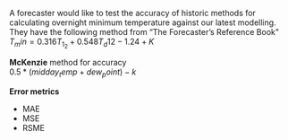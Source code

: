 A forecaster would like to test the accuracy of historic methods for calculating overnight minimum temperature against our latest modelling. 
<br/>They have the following method from “The Forecaster’s Reference Book"<br/>
          $`T_min=0.316T_1_2+0.548T_d12-1.24+K `$

**McKenzie** method for accuracy<br/>
         $` 0.5 * (midday_temp + dew_point) - k `$
<br/>

**Error metrics** <br/>
  * MAE <br/>
  * MSE <br/>
  * RSME <br/>
